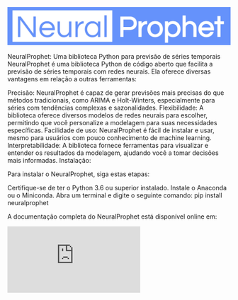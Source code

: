 ![Logo](https://github.com/OzzyGomes/NeuralProphet_guide/blob/main/logo.png?raw=true)

NeuralProphet: Uma biblioteca Python para previsão de séries temporais
NeuralProphet é uma biblioteca Python de código aberto que facilita a previsão de séries temporais com redes neurais. Ela oferece diversas vantagens em relação a outras ferramentas:

Precisão: NeuralProphet é capaz de gerar previsões mais precisas do que métodos tradicionais, como ARIMA e Holt-Winters, especialmente para séries com tendências complexas e sazonalidades.
Flexibilidade: A biblioteca oferece diversos modelos de redes neurais para escolher, permitindo que você personalize a modelagem para suas necessidades específicas.
Facilidade de uso: NeuralProphet é fácil de instalar e usar, mesmo para usuários com pouco conhecimento de machine learning.
Interpretabilidade: A biblioteca fornece ferramentas para visualizar e entender os resultados da modelagem, ajudando você a tomar decisões mais informadas.
Instalação:

Para instalar o NeuralProphet, siga estas etapas:

Certifique-se de ter o Python 3.6 ou superior instalado.
Instale o Anaconda ou o Miniconda.
Abra um terminal e digite o seguinte comando:
pip install neuralprophet

A documentação completa do NeuralProphet está disponível online em:

![Aqui](https://neuralprophet.com/contents.html#)
